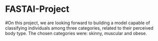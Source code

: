 # FASTAI-Project

#On this project, we are looking forward to building a model capable of classifying individuals among three categories, related to their perceived body type. The chosen categories were: skinny, muscular and obese.
